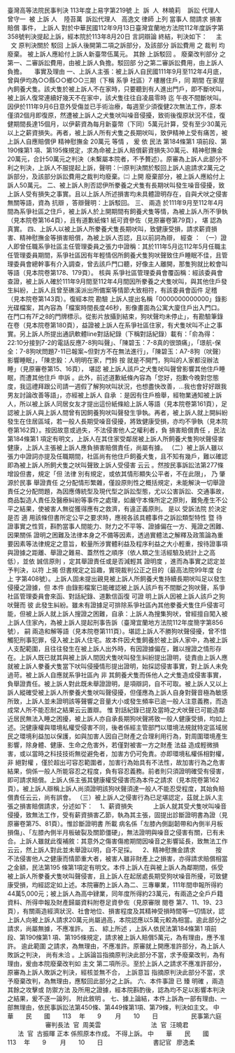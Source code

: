 臺灣高等法院民事判決
113年度上易字第219號
上  訴  人  林曉莉    
訴訟
代理人
  曾守一  
被
上訴
人    陸苔萬  
訴訟代理人
  高逸文
律師
上列
當事人
間請求
損害賠償
事件，
上訴人
對於中華民國112年9月13日臺灣宜蘭地方法院112年度訴字第358號判決提起上訴，經本院於113年8月20日
言詞辯論
終結，判決如下：
    主      文
原判決關於
駁回
上訴人後開第二項之訴部分，及該部分
訴訟費用
之
裁判
均廢棄。
被上訴人應給付上訴人新臺幣伍萬元。
其餘
上訴駁回
。
廢棄改判部分
之第一、二審訴訟費用，由被上訴人負擔。駁回部
分之第二審訴訟費用，由上訴人負擔。
    事實及理由
一、上訴人主張：被上訴人自民國111年9月至112年4月底，曾與伊均為○○縣○○鄉○○三期（下稱
系爭
社區）7 樓層住戶，同
期間
在家屋內飼養犬隻。該犬隻於被上訴人不在家時，只要聽到有人進出門戶，即不斷吠叫，被上訴人復常連續好幾天不在家中，該犬隻往往自凌晨零時
迄
午夜不間斷吠叫。因伊於111年9月6日意外受傷並已手術治療，每週至少須復健2次無法工作，原本僅須2個月即復原，然遭被上訴人之犬隻吠叫噪音侵擾，致術後復原狀況不佳，復健期間長達15個月，以伊薪資為每月新臺幣（下同）5萬元計算，受有至少30萬元以上之薪資損失。再者，被上訴人所有犬隻之長期吠叫，致伊精神上受有痛苦，被上訴人自應賠償伊
精神慰撫金
20萬元
等情
，
爰
依
民法
第184條第1 項前段、第190條第1 項、第195條規定，求為命被上訴人賠償薪資損失30萬元、精神慰撫金20萬元，合計50萬元之判決（未繫屬本院者，不予贅述）。原審為上訴人此部分不利之判決，上訴人不服提起上訴，聲明：㈠原判決關於駁回上訴人逾請求2萬元之訴部分，及該部分訴訟費用之裁判均廢棄。㈡
上開
廢棄部分，被上訴人應給付上訴人50萬元。
二、被上訴人則否認伊所豢養之犬隻有長期吠叫發生噪音侵擾，致上訴人受有損失之事實。且以上訴人所述損害均未具體證明存在，自與犬吠之侵害無關等語，資為
抗辯
，答辯聲明：上訴駁回。
三、
兩造
於111年9月至112年4月間為系爭社區之住戶，被上訴人於上開期間有飼養犬隻等情，為被上訴人所不爭執（見本院卷第164頁），且有道歉紙條1 紙可資參佐（見原審卷第79頁），
堪
認為真實。
四、上訴人以被上訴人所豢養犬隻長期吠叫，致健康受損，請求薪資損害、精神慰撫金等損害賠償，為被上訴人否認，且以前詞為辯，
經查
：
（一）證人即曾任職系爭社區主任管理委員之張力中證稱：其於111年5月迄112年5月任職主任管理委員期間，系爭社區因有年輕情侶所飼養犬隻狗吠聲致住戶睡眠不佳，且管理委員會總幹事有介入調查，曾去該戶門口聽，好像主人離開，那隻狗就比較會叫等語（見本院卷第178、179頁）。
核與
系爭社區管理委員會覆函稱：經該委員會查證，被上訴人確於111年9月間至112年4月間因所豢養之犬隻吠叫，與其他住戶發生糾紛，上訴人且曾至礁溪派出所備案等情節大致相符，有該委員會函件
足稽
（見本院卷第143頁）。復經本院
勘驗
上訴人提出名稱「0000000000000」錄影光碟檔案，其內容為「檔案時間長度46秒，影像畫面為公寓大廈住戶出入門口。在門口有7F之8的門牌標示。從影片放攝到結束，狗吠聲均未停止」，有勘驗筆錄在卷（見本院卷第180頁），益證被上訴人在系爭社區住家，有犬隻吠叫不止之事實。另上訴人所提出通訊軟體line對話紀錄（下稱對話紀錄）載有：「俞為得：22:10分接到7-2的電話反應7-8狗叫聲」、「陳碧玉：7-8真的很頭痛」，「璟航-保全：7-8狗吠問題7-11已報案~但對方不在無法進行」，「陳碧玉：A7-8狗（吠聲）影響睡眠」，「陳忠毅：人明明在家，門鈴
按
就是不開門，狗叫的人家都沒辦法睡」（見原審卷第15、16頁），
堪認
被上訴人該戶之犬隻吠叫聲曾影響其他住戶睡眠，而遭其他住戶
申訴
。此外，前述道歉紙條內容為「您好，抱歉今晚對您態度，我這禮拜跟公司請一週假了解狗吠叫狀況，也想盡快改善，…我也會好好跟我男友討論改善等語」，亦經被上訴人
自承
：是因有住戶檢舉，經物業通知被上訴人，所以被上訴人同居女友才提出這份紙條給上訴人等語（見本院卷第161頁），足認被上訴人與上訴人間曾有因飼養狗吠叫聲發生爭執。再者，被上訴人就上開糾紛發生在住居區域，若一般人長期受噪音侵擾，將致健康受損，亦均不爭執（見本院卷第162頁）。按因故意或過失，不法侵害他人之權利者，負
損害賠償責任
，民法第184條第1 項定有明文，上訴人在其住家受鄰居被上訴人所飼養犬隻狗吠聲侵害健康，上訴人主張被上訴人應負損害賠償責任，尚屬有據。
（二）被上訴人雖以張力中證詞亦提及任職期間，社區尚有他住戶飼養犬隻，且不知有幾戶，難以確認即為被上訴人所飼犬隻之吠叫聲致上訴人受侵害
云云
。然按民事訴訟法第277條增設但書，規定「但
法律
別有規定，或依其情形顯失公平者，不在此限」，
乃
肇源於民事
舉證責任
之分配情形繁雜，僅設原則性之概括規定，未能解決一切舉證責任之分配問題，為因應傳統型及現代型之訴訟型態，尤以公害訴訟、交通事故，商品製造人責任及醫療糾紛等事件之處理，如嚴守本條所定之原則，難免產生不公平之結果，使被害人無從獲得應有之救濟，有違正義原則。
是以
受訴法院
於決定是否
適
用該條但書所定公平之要求時，應視各該具體事件之訴訟類型特性
暨
待證事實之性質，斟酌當事人間能力、財力之不平等、證據偏在一方、蒐證之困難、
因果關係
證明之困難及法律本身之不備等因素，透過實體法之解釋及政策論為重要因素等法律規定之意旨，較量所涉實體利益及程序利益之大小輕重，按待證事項與證據之距離、舉證之難易、蓋然性之順序（依人類之生活經驗及統計上之高低），並依
誠信原則
，定其舉證責任或是否減輕其
證明度
，進而為事實之認定並予判決，以符
上揭
但書規定之旨趣，實現裁判公正之目的（最高法院99年度
台上
字第408號）。上訴人固未提出親見被上訴人所飼養犬隻持續長期吠叫足以發生侵擾之證據，但
本件
由錄影檔案已能確認被上訴人該戶有不間斷之狗吠聲，系爭社區管理委員會來函、對話紀錄、道歉信函復
可證
明上訴人因被上訴人該戶之狗吠聲而
彼
此發生糾紛。雖未有證據足可排除系爭社區內其他豢養犬隻住戶侵害可能，但被上訴人就上訴人搜證之困難，自承：上訴人為搜集狗吠，曾經擅自闖入被上訴人住家內，為被上訴人提起刑事告訴（臺灣宜蘭地方法院112年度簡字第856號），
嗣
兩造和解等語（見本院卷第111頁）。堪認上訴人不勝狗吠聲侵擾，曾不惜觸犯刑事犯罪，侵入被上訴人住宅。故本件因犬隻飼養於被上訴人家中，為被上訴人支配範圍，且往往發生在被上訴人出外時，有因證據偏在，難以搜證之情形存在。上訴人既已就其與被上訴人間因犬隻吠叫發生糾紛提出證明，徒責由上訴人應就被上訴人豢養犬隻當下吠叫侵擾情形提出證明，始採認侵害事實，對上訴人未免過苛。被上訴人自應就系爭社區內
非
其飼養犬隻而係他人之犬隻造成侵害事實，負舉證責任。被上訴人對此既未舉證證明，是項辯詞，自不可取。被上訴人又以上訴人縱確受被上訴人所豢養犬隻吠叫聲侵擾，但僅應為上訴人自身對聲音極為敏感所致，上訴人並未證明該等聲響之音量大小或發生頻率已逾一般人注意義務，而造成常人所不能忍耐之結果云云置辯。
惟
對話紀錄已提及當時之犬吠聲已可能造鄰近居民無法入睡之困擾，被上訴人亦自承長期狗吠聲將致一般人健康受損，均如上述。況健康權與環境私權受侵害不同，後者係經主管部門以環境法規就特定區域居民之環境利益加以保護，如與加害人因自己財產之合理利用行為，對周圍環境產生影響，除身體、健康、生命之危害外，若僅對被害一方之財產
法益
造成輕微損害，或以當時之科技技術無從避免者，加害方仍可免責。亦即環境私權係相對權，非
絕對權
，僅於超出可容忍範圍者，加害行為始具有不法性，故加害行為之危害結果，倘係一般人所能容忍之程度，負有容忍義務。前者則只須證明確受有侵害，即可請求賠償。上訴人係主張其健康權受侵害而為本件之請求（見本院卷第162頁）。被上訴人辯稱上訴人尚須證明該狗吠聲須達一般人不能忍受程度，其始負賠償責任云云，尚有誤會。
（三）被上訴人之侵害行為已足堪認定，茲就上訴人主張之損害賠償請求，分述如下：
   1、薪資損失
　　　上訴人就其受犬隻吠叫噪音侵擾，致無法工作，受有薪資損害乙節，執為其主張，固提出診斷證明書為證（見原審卷第75、81頁）。惟診斷證明書
所載
病名係「左膝內側副韌帶和內側半月板損傷」、「左膝內側半月板破裂及關節僵硬」，無法證明與噪音之侵害有關，已有未合。上訴人雖就此復補敘：其意外之傷害傷癒期間因噪音之影響延長，致無法工作云云，然上訴人對此並未舉證以明，自不足採。
   2、精神慰撫金請求
　　　按不法侵害他人之健康而情節重大者，被害人雖非財產上之損害，亦得請求賠償相當之金額，民法第195 條第1項定有明文。本件上訴人在與被上訴人為鄰期間，係受被上訴人所豢養犬隻吠叫聲侵害，且上訴人在起居處長期受狗吠噪音所擾，可致健康受損，均經認定如上述。本院審酌上訴人為二、三專畢業，111年間申報所得約44萬5,000元；被上訴人為高中肄業，同年度所得約23萬元，有兩造之全戶戶籍資料、所得申報及財產歸屬資料附卷足資參佐（見原審限
閱卷
第7、11、19、23頁），有關兩造經濟狀況、社會地位、損害程度及其精神受損時間等一切情狀，認上訴人向被上訴人請求20萬元尚屬過高，本院認應以5萬元較為相當。逾此部分之請求，尚屬無據，不應准許。
五、
綜上所述
，上訴人依民法第184條第1 項前段、第190條第1 項、第195條規定，請求被上訴人賠償5萬元，為有理由，應予准許。
逾此範圍
之請求，為無理由，不應准許。原審就上開應准許部分，為上訴人敗訴之判決，
尚有未洽
。上訴論旨指摘原判決此部分不當，求予廢棄改判，為有理由，爰由本院廢棄改判如
主文
第二項所示。至於上訴人之請求不應准許部分，原審為上訴人敗訴之判決，經核並無不合，
上訴意旨
指摘原判決此部分不當，求予廢棄改判，為無理由，應駁回此部分之上訴。
六、本件事證
已
臻
明確
，兩造其餘之攻擊或
防禦方法
及所用之證據，經本院斟酌後，認為均不足以影響本判決之結果，爰不逐一論列，
附此敘明
。
七、據上論結，本件上訴為一部有理由、一部無理由，依民事訴訟法第450條、第449條第1項、第79條，判決如主文。
中　　華　　民　　國　　113 　年　　9 　　月　　10　　日
                  民事第六庭    
                      審判長法  官  周美雲
                            法  官  汪曉君
                            法  官  古振暉
正本
係照原本作成。
不得上訴。
中　　華　　民　　國　　113 　年　　9 　　月　　10　　日
                            
書記官
  廖逸柔